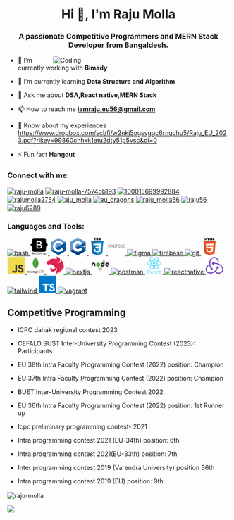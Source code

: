 

<h1 align="center">Hi 👋, I'm Raju Molla</h1>
<h3 align="center">A passionate Competitive Programmers and MERN Stack Developer from Bangaldesh.</h3>
<img align="right" alt="Coding" width="400" src="https://cdn.dribbble.com/users/1162077/screenshots/3848914/programmer.gif"/>



- 🔭 I’m currently working with **Bimady**

- 🌱 I’m currently learning **Data Structure and Algorithm**

- 💬 Ask me about **DSA,React native,MERN Stack**

- 📫 How to reach me **iamraju.eu56@gmail.com**

- 📄 Know about my experiences https://www.dropbox.com/scl/fi/w2nkj5ogsvggc6rnqchu5/Raju_EU_2023.pdf?rlkey=99860chhxk1etu2dty51p5vsc&dl=0

- ⚡ Fun fact **Hangout**

<h3 align="left">Connect with me:</h3>
<p align="left">
<a href="https://codepen.io/raju-molla" target="blank"><img align="center" src="https://raw.githubusercontent.com/rahuldkjain/github-profile-readme-generator/master/src/images/icons/Social/codepen.svg" alt="raju-molla" height="30" width="40" /></a>
<a href="https://linkedin.com/in/raju-molla-7574bb193" target="blank"><img align="center" src="https://raw.githubusercontent.com/rahuldkjain/github-profile-readme-generator/master/src/images/icons/Social/linked-in-alt.svg" alt="raju-molla-7574bb193" height="30" width="40" /></a>
<a href="https://fb.com/100015699992884" target="blank"><img align="center" src="https://raw.githubusercontent.com/rahuldkjain/github-profile-readme-generator/master/src/images/icons/Social/facebook.svg" alt="100015699992884" height="30" width="40" /></a>
<a href="https://www.youtube.com/c/rajumolla2754" target="blank"><img align="center" src="https://raw.githubusercontent.com/rahuldkjain/github-profile-readme-generator/master/src/images/icons/Social/youtube.svg" alt="rajumolla2754" height="30" width="40" /></a>
<a href="https://www.codechef.com/users/aju_molla" target="blank"><img align="center" src="https://cdn.jsdelivr.net/npm/simple-icons@3.1.0/icons/codechef.svg" alt="aju_molla" height="30" width="40" /></a>
<a href="https://www.hackerrank.com/eu_dragons" target="blank"><img align="center" src="https://raw.githubusercontent.com/rahuldkjain/github-profile-readme-generator/master/src/images/icons/Social/hackerrank.svg" alt="eu_dragons" height="30" width="40" /></a>
<a href="https://codeforces.com/profile/raju_molla56" target="blank"><img align="center" src="https://raw.githubusercontent.com/rahuldkjain/github-profile-readme-generator/master/src/images/icons/Social/codeforces.svg" alt="raju_molla56" height="30" width="40" /></a>
<a href="https://www.leetcode.com/raju56" target="blank"><img align="center" src="https://raw.githubusercontent.com/rahuldkjain/github-profile-readme-generator/master/src/images/icons/Social/leet-code.svg" alt="raju56" height="30" width="40" /></a>
<a href="https://discord.gg/raju6289" target="blank"><img align="center" src="https://raw.githubusercontent.com/rahuldkjain/github-profile-readme-generator/master/src/images/icons/Social/discord.svg" alt="raju6289" height="30" width="40" /></a>
</p>

<h3 align="left">Languages and Tools:</h3>
<p align="left"> <a href="https://www.gnu.org/software/bash/" target="_blank" rel="noreferrer"> <img src="https://www.vectorlogo.zone/logos/gnu_bash/gnu_bash-icon.svg" alt="bash" width="40" height="40"/> </a> <a href="https://getbootstrap.com" target="_blank" rel="noreferrer"> <img src="https://raw.githubusercontent.com/devicons/devicon/master/icons/bootstrap/bootstrap-plain-wordmark.svg" alt="bootstrap" width="40" height="40"/> </a> <a href="https://www.cprogramming.com/" target="_blank" rel="noreferrer"> <img src="https://raw.githubusercontent.com/devicons/devicon/master/icons/c/c-original.svg" alt="c" width="40" height="40"/> </a> <a href="https://www.w3schools.com/cpp/" target="_blank" rel="noreferrer"> <img src="https://raw.githubusercontent.com/devicons/devicon/master/icons/cplusplus/cplusplus-original.svg" alt="cplusplus" width="40" height="40"/> </a> <a href="https://www.w3schools.com/css/" target="_blank" rel="noreferrer"> <img src="https://raw.githubusercontent.com/devicons/devicon/master/icons/css3/css3-original-wordmark.svg" alt="css3" width="40" height="40"/> </a> <a href="https://expressjs.com" target="_blank" rel="noreferrer"> <img src="https://raw.githubusercontent.com/devicons/devicon/master/icons/express/express-original-wordmark.svg" alt="express" width="40" height="40"/> </a> <a href="https://www.figma.com/" target="_blank" rel="noreferrer"> <img src="https://www.vectorlogo.zone/logos/figma/figma-icon.svg" alt="figma" width="40" height="40"/> </a> <a href="https://firebase.google.com/" target="_blank" rel="noreferrer"> <img src="https://www.vectorlogo.zone/logos/firebase/firebase-icon.svg" alt="firebase" width="40" height="40"/> </a> <a href="https://git-scm.com/" target="_blank" rel="noreferrer"> <img src="https://www.vectorlogo.zone/logos/git-scm/git-scm-icon.svg" alt="git" width="40" height="40"/> </a> <a href="https://www.w3.org/html/" target="_blank" rel="noreferrer"> <img src="https://raw.githubusercontent.com/devicons/devicon/master/icons/html5/html5-original-wordmark.svg" alt="html5" width="40" height="40"/> </a> <a href="https://developer.mozilla.org/en-US/docs/Web/JavaScript" target="_blank" rel="noreferrer"> <img src="https://raw.githubusercontent.com/devicons/devicon/master/icons/javascript/javascript-original.svg" alt="javascript" width="40" height="40"/> </a> <a href="https://www.mongodb.com/" target="_blank" rel="noreferrer"> <img src="https://raw.githubusercontent.com/devicons/devicon/master/icons/mongodb/mongodb-original-wordmark.svg" alt="mongodb" width="40" height="40"/> </a> <a href="https://nestjs.com/" target="_blank" rel="noreferrer"> <img src="https://raw.githubusercontent.com/devicons/devicon/master/icons/nestjs/nestjs-plain.svg" alt="nestjs" width="40" height="40"/> </a> <a href="https://nextjs.org/" target="_blank" rel="noreferrer"> <img src="https://cdn.worldvectorlogo.com/logos/nextjs-2.svg" alt="nextjs" width="40" height="40"/> </a> <a href="https://nodejs.org" target="_blank" rel="noreferrer"> <img src="https://raw.githubusercontent.com/devicons/devicon/master/icons/nodejs/nodejs-original-wordmark.svg" alt="nodejs" width="40" height="40"/> </a> <a href="https://postman.com" target="_blank" rel="noreferrer"> <img src="https://www.vectorlogo.zone/logos/getpostman/getpostman-icon.svg" alt="postman" width="40" height="40"/> </a> <a href="https://reactjs.org/" target="_blank" rel="noreferrer"> <img src="https://raw.githubusercontent.com/devicons/devicon/master/icons/react/react-original-wordmark.svg" alt="react" width="40" height="40"/> </a> <a href="https://reactnative.dev/" target="_blank" rel="noreferrer"> <img src="https://reactnative.dev/img/header_logo.svg" alt="reactnative" width="40" height="40"/> </a> <a href="https://redux.js.org" target="_blank" rel="noreferrer"> <img src="https://raw.githubusercontent.com/devicons/devicon/master/icons/redux/redux-original.svg" alt="redux" width="40" height="40"/> </a> <a href="https://tailwindcss.com/" target="_blank" rel="noreferrer"> <img src="https://www.vectorlogo.zone/logos/tailwindcss/tailwindcss-icon.svg" alt="tailwind" width="40" height="40"/> </a> <a href="https://www.typescriptlang.org/" target="_blank" rel="noreferrer"> <img src="https://raw.githubusercontent.com/devicons/devicon/master/icons/typescript/typescript-original.svg" alt="typescript" width="40" height="40"/> </a> <a href="https://www.vagrantup.com/" target="_blank" rel="noreferrer"> <img src="https://www.vectorlogo.zone/logos/vagrantup/vagrantup-icon.svg" alt="vagrant" width="40" height="40"/> </a> </p>
<h2>Competitive Programming</h2>

- ICPC dahak regional contest 2023

- CEFALO SUST Inter-University Programming Contest (2023): Participants 

- EU 38th Intra Faculty Programming Contest (2022) position: Champion

- EU 37th Intra Faculty Programming Contest (2022) position: Champion 

- BUET Inter-University Programming Contest 2022

- EU 36th Intra Faculty Programming Contest (2022) position: 1st Runner up 

- Icpc preliminary programming contest- 2021

- Intra programming contest 2021 (EU-34th) position: 6th

- Intra programming contest 2021(EU-33th) position: 7th

- Inter programming contest 2019 (Varendra University) position 36th

- Intra programming contest 2019 (EU) position: 9th
<p><img align="center" src="https://github-readme-streak-stats.herokuapp.com/?user=raju-molla&" alt="raju-molla" /></p>
<a target="_blank" rel="noopener noreferrer nofollow" href="https://camo.githubusercontent.com/136ccb778bb657e341f1abd0aa52c77ee9f90e2742703cbcdab8fb866d27b99d/68747470733a2f2f6769746875622d726561646d652d73746174732e76657263656c2e6170702f6170692f746f702d6c616e67732f3f757365726e616d653d7069617368637365267468656d653d6c6967687426686964655f6c616e67735f62656c6f773d31"><img align="left" src="https://camo.githubusercontent.com/136ccb778bb657e341f1abd0aa52c77ee9f90e2742703cbcdab8fb866d27b99d/68747470733a2f2f6769746875622d726561646d652d73746174732e76657263656c2e6170702f6170692f746f702d6c616e67732f3f757365726e616d653d7069617368637365267468656d653d6c6967687426686964655f6c616e67735f62656c6f773d31" data-canonical-src="https://github-readme-stats.vercel.app/api/top-langs/?username=piashcse&amp;theme=light&amp;hide_langs_below=1" style="max-width: 100%;"></a>
